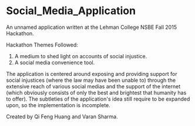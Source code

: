 # Social_Media_Application

An unnamed application written at the Lehman College NSBE Fall 2015 Hackathon.

Hackathon Themes Followed:
1. A medium to shed light on accounts of social injustice.
2. A social media convenience tool.

The application is centered around exposing and providing support for social injustices (where the law may have been unable to) through the extensive reach of various social medias and the support of the internet (which obviously consists of only the best and brightest that humanity has to offer).
The subtleties of the application's idea still require to be expanded upon, so the implementation is incomplete.

Created by Qi Feng Huang and Varan Sharma.
